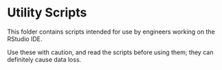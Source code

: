 # Utility Scripts

This folder contains scripts intended for use by engineers working on the RStudio IDE.

Use these with caution, and read the scripts before using them; they can definitely cause data loss.
